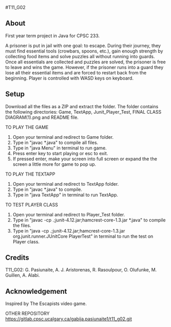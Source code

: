 #T11_G02 

## About
First year term project in Java for CPSC 233. 

A prisoner is put in jail with one goal: to escape. During their journey, they must find essential tools (crowbars, spoons, etc.), gain enough strength by collecting food items and solve puzzles all without running into guards. Once all essentials are collected and puzzles are solved, the prisoner is free to leave and wins the game. However, if the prisoner runs into a guard they lose all their essential items and are forced to restart back from the beginning. Player is controlled with WASD keys on keyboard.


## Setup
Download all the files as a ZIP and extract the folder. The folder contains the following directories: Game, TextApp, Junit_Player_Test, FINAL CLASS DIAGRAM(1).png and README file.


TO PLAY THE GAME
1. Open your terminal and redirect to Game folder. 
2. Type in "javac *.java" to compile all files.
3. Type in "java Menu" in terminal to run game.
4. Press enter key to start playing or esc to exit.
5. If pressed enter, make your screen into full screen or expand the the screen a little more for game to pop up. 

TO PLAY THE TEXTAPP
1. Open your terminal and redirect to TextApp folder. 
2. Type in "javac *.java" to compile.
3. Type in "java TextApp" in terminal to run TextApp.

TO TEST PLAYER CLASS
1. Open your terminal and redirect to Player_Test folder. 
2. Type in "javac -cp .;junit-4.12.jar;hamcrest-core-1.3.jar *.java" to compile the files.
3. Type in "java -cp .;junit-4.12.jar;hamcrest-core-1.3.jar org.junit.runner.JUnitCore PlayerTest" in terminal to run the test on Player class.


## Credits
T11_G02:
G. Pasiunaite, 
A. J. Aristorenas, 
R. Rasoulpour, 
O. Olufunke, 
M. Guillen, 
A. Alabi.

## Acknowledgement
Inspired by The Escapists video game.


OTHER REPOSITORY
https://gitlab.cpsc.ucalgary.ca/gabija.pasiunaite1/t11_g02.git
